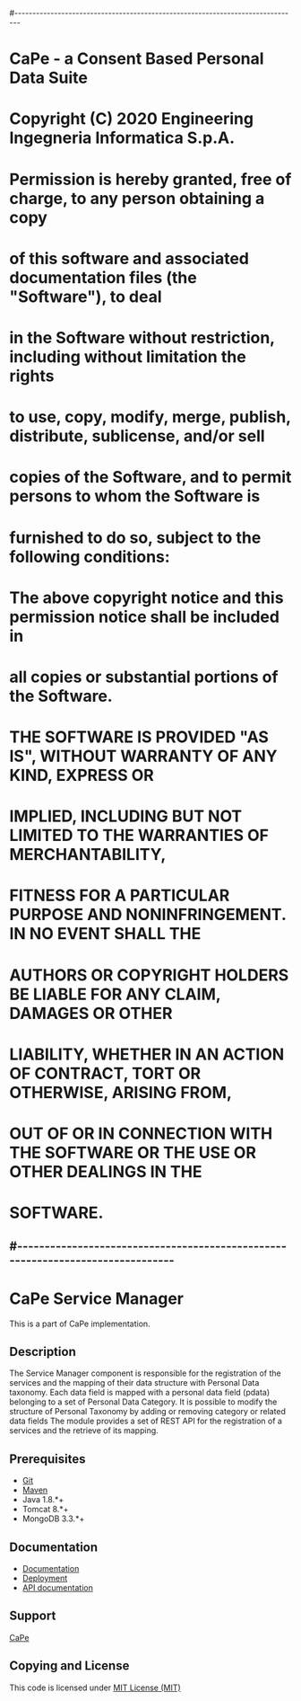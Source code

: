 #-------------------------------------------------------------------------------
# CaPe - a Consent Based Personal Data Suite
#  Copyright (C) 2020 Engineering Ingegneria Informatica S.p.A.
# 
# Permission is hereby granted, free of charge, to any person obtaining a copy
# of this software and associated documentation files (the "Software"), to deal
# in the Software without restriction, including without limitation the rights
# to use, copy, modify, merge, publish, distribute, sublicense, and/or sell
# copies of the Software, and to permit persons to whom the Software is
# furnished to do so, subject to the following conditions:
# 
# The above copyright notice and this permission notice shall be included in
# all copies or substantial portions of the Software.
# 
# THE SOFTWARE IS PROVIDED "AS IS", WITHOUT WARRANTY OF ANY KIND, EXPRESS OR
# IMPLIED, INCLUDING BUT NOT LIMITED TO THE WARRANTIES OF MERCHANTABILITY,
# FITNESS FOR A PARTICULAR PURPOSE AND NONINFRINGEMENT. IN NO EVENT SHALL THE
# AUTHORS OR COPYRIGHT HOLDERS BE LIABLE FOR ANY CLAIM, DAMAGES OR OTHER
# LIABILITY, WHETHER IN AN ACTION OF CONTRACT, TORT OR OTHERWISE, ARISING FROM,
# OUT OF OR IN CONNECTION WITH THE SOFTWARE OR THE USE OR OTHER DEALINGS IN THE
# SOFTWARE.
#-------------------------------------------------------------------------------
---

# CaPe Service Manager
This is a part of CaPe implementation.

## Description
The Service Manager component is responsible for the registration of the services and the mapping of their data structure with Personal Data taxonomy. Each data field is mapped with a personal data field (pdata) belonging to a set of Personal Data Category. It is possible to modify the structure of Personal Taxonomy by adding  or removing category or related data fields The module provides a set of REST API for the registration of a services and the retrieve of its mapping. 


## Prerequisites
-   [Git](https://git-scm.com/downloads)
-   [Maven](https://maven.apache.org/download.cgi)
- 	Java 1.8.*+
- 	Tomcat 8.*+
- 	MongoDB 3.3.*+

## Documentation
- [Documentation ](doc/)
- [Deployment](doc/deployment.md)
- [API documentation](doc/api/)

## Support 
[CaPe]()

## Copying and License
This code is licensed under [MIT License (MIT)](LICENSE)
